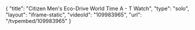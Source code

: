 {
    "title": "Citizen Men's Eco-Drive World Time A - T Watch",
    "type": "solo",
    "layout": "iframe-static",
    "videoId": "109983965",
    "url": "\/tvpembed\/109983965"
}